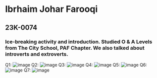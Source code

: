 # Ibrhaim Johar Farooqi
## 23K-0074
### Ice-breaking activity and introduction. Studied O & A Levels from The City School, PAF Chapter. We also talked about introverts and extroverts.  

Q1: ![image](https://github.com/ibrahimjohar/PfFall23/assets/34939623/cb080c48-4afa-4b31-9277-1815be45c5df)
Q2: ![image](https://github.com/ibrahimjohar/PfFall23/assets/34939623/a0776fc9-6158-4dc1-a977-f89a219485ff)
Q3: ![image](https://github.com/ibrahimjohar/PfFall23/assets/34939623/a32ac7f7-c3f6-4a1e-976e-73a66e59b932)
Q4: ![image](https://github.com/ibrahimjohar/PfFall23/assets/34939623/78b5133f-2194-49cd-81c2-5d1508ca9341)
Q5: ![image](https://github.com/ibrahimjohar/PfFall23/assets/34939623/0b0272e0-d6a9-4891-85c0-409a927d119e)
Q6: ![image](https://github.com/ibrahimjohar/PfFall23/assets/34939623/9bd79d77-3b75-40b1-a4a1-a82787cf226e)
Q7: ![image](https://github.com/ibrahimjohar/PfFall23/assets/34939623/07b2d549-d10b-4967-886d-2e486d533fd6)
